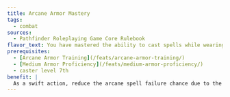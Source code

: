 ```yaml
---
title: Arcane Armor Mastery
tags:
  - combat
sources:
  - Pathfinder Roleplaying Game Core Rulebook
flavor_text: You have mastered the ability to cast spells while wearing armor.
prerequisites:
  - [Arcane Armor Training](/feats/arcane-armor-training/)
  - [Medium Armor Proficiency](/feats/medium-armor-proficiency/)
  - caster level 7th
benefit: |
  As a swift action, reduce the arcane spell failure chance due to the armor you are wearing by 20% for any spells you cast this round. This bonus replaces, and does not stack with, the bonus granted by [Arcane Armor Training](/feats/arcane-armor-training/).
---
```


